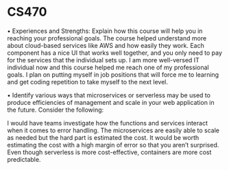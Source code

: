 # CS470

•	Experiences and Strengths: Explain how this course will help you in reaching your professional goals.
The course helped understand more about cloud-based services like AWS and how easily they work. Each component has a nice UI that works well together, and you only need to pay for the services that the individual sets up. I am more well-versed IT individual now and this course helped me reach one of my professional goals. I plan on putting myself in job positions that will force me to learning and get coding repetition to take myself to the next level. 

•	Identify various ways that microservices or serverless may be used to produce efficiencies of management and scale in your web application in the future. Consider the following:

I would have teams investigate how the functions and services interact when it comes to error handling. The microservices are easily able to scale as needed but the hard part is estimated the cost. It would be worth estimating the cost with a high margin of error so that you aren’t surprised.  Even though serverless is more cost-effective, containers are more cost predictable. 
